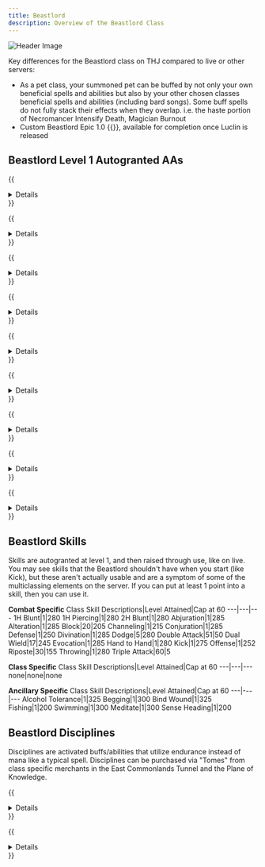 ```yaml
---
title: Beastlord
description: Overview of the Beastlord Class
---
```


![Header Image](/images/classes.webp)

Key differences for the Beastlord class on THJ compared to live or other servers:

- As a pet class, your summoned pet can be buffed by not only your own beneficial spells and abilities but also by your other chosen classes beneficial spells and abilities (including bard songs).
Some buff spells do not fully stack their effects when they overlap. i.e. the haste portion of Necromancer Intensify Death, Magician Burnout
- Custom Beastlord Epic 1.0 {{<item id="20542" name="Claw of the Savage Spirit" link="/equipment-guide/epics/bst-epic/">}}, available for completion once Luclin is released

## Beastlord Level 1 Autogranted AAs

{{<details title="Chameleon Strike Rank 1 of 2 (Active)">}}
This ability strikes your opponent and then allows you to blend into the surroundings, reducing the anger generated by your attacks slightly.
{{</details>}}

{{<details title="Pet Affinity (Passive)">}}
This ability makes your summoned pets a valid target for beneficial group spells.
{{</details>}}

{{<details title="Summon Companion (Active)">}}
This ability grants you a faster casting version of your Summon Companion spell
{{</details>}}

{{<details title="Bite of the Asp Rank 1 of 3 (Active)">}}
This ability allows you to imitate the bite of an asp and poison your target with a short but powerful venom.
{{</details>}}

{{<details title="Group Shrink (Active)">}}
This ability will cause nearby members of your group to shrink in stature.
{{</details>}}

{{<details title="Pet Discipline (Passive)">}}
This ability will allow you to give your pet a 'hold' command until explicitly told to attack. Usage: /pet hold. Pet Hold is now a state that your pet is either in or not. When your pet is in the hold state, your pet will only attack something when you tell it to, and your pet will continue to attack anything on its hate list after that point. Once the encounter is finished, your pet will automatically go back to a held state. If your pet is never told to exclusively attack anything, your pet will never attack anything, even if something is attacking it. This ability also grants the "Greater Pet Hold" command which forces your pet to not add anything to its hate list unless specifically added by you when greater hold is activated. You can add a target to your pet's hate list with either attack or qattack.
{{</details>}}

{{<details title="Bazaar and Back Gate (Active)">}}
Every 10 minutes, allows you to teleport to the Bazaar when out of combat.
{{</details>}}

{{<details title="Eyes Wide Open Rank 8 (Passive)">}}
This passive ability increases the capacity of your extended target window by one slot per rank.
{{</details>}}

{{<details title="Mystical Attuning Rank 5 (Passive)">}}
This ability increases the number of mystical effects that can affect you at once by 1 per rank.
{{</details>}}

## Beastlord Skills

Skills are autogranted at level 1, and then raised through use, like on live. You may see skills that the Beastlord shouldn't have when you start (like Kick), but these aren't actually usable and are a symptom of some of the multiclassing elements on the server. If you can put at least 1 point into a skill, then you can use it.

**Combat Specific**
Class Skill Descriptions|Level Attained|Cap at 60
---|---|---
1H Blunt|1|280
1H Piercing|1|280
2H Blunt|1|280
Abjuration|1|285
Alteration|1|285
Block|20|205
Channeling|1|215
Conjuration|1|285
Defense|1|250
Divination|1|285
Dodge|5|280
Double Attack|51|50
Dual Wield|17|245
Evocation|1|285
Hand to Hand|1|280
Kick|1|275
Offense|1|252
Riposte|30|155
Throwing|1|280
Triple Attack|60|5

**Class Specific**
Class Skill Descriptions|Level Attained|Cap at 60
---|---|---
none|none|none

**Ancillary Specific**
Class Skill Descriptions|Level Attained|Cap at 60
---|---|---
Alcohol Tolerance|1|325
Begging|1|300
Bind Wound|1|325
Fishing|1|200
Swimming|1|300
Meditate|1|300
Sense Heading|1|200

## Beastlord Disciplines
Disciplines are activated buffs/abilities that utilize endurance instead of mana like a typical spell.  Disciplines can be purchased via "Tomes" from class specific merchants in the East Commonlands Tunnel and the Plane of Knowledge.

{{<details title="Resistant (lvl 51)">}}
Focuses your will, increasing your resistances for a short time.
{{</details>}}

{{<details title="Fearless (lvl 54)">}}
Strengthens your resolve, rendering you immune to fear.
{{</details>}}